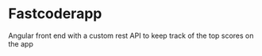 # Fastcoderapp

Angular front end with a custom rest API to keep track of the top scores on the app
